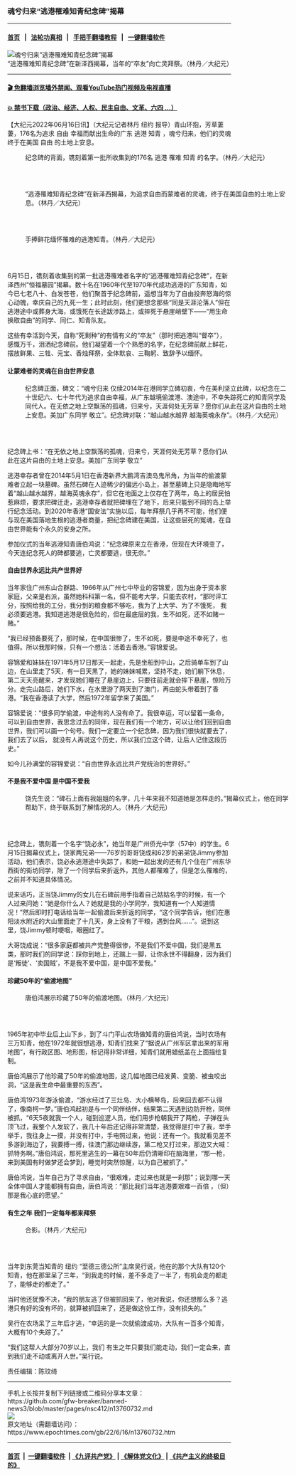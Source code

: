 ### 魂兮归来“逃港罹难知青纪念碑”揭幕
------------------------

#### [首页](https://github.com/gfw-breaker/banned-news3/blob/master/README.md) &nbsp;&nbsp;|&nbsp;&nbsp; [法轮功真相](https://github.com/begood0513/basic/blob/master/README.md)  &nbsp;&nbsp;|&nbsp;&nbsp; [手把手翻墙教程](https://github.com/gfw-breaker/guides/wiki)  &nbsp;&nbsp;|&nbsp;&nbsp; [一键翻墙软件](https://github.com/gfw-breaker/nogfw/blob/master/README.md)  



<div><img alt="魂兮归来“逃港罹难知青纪念碑”揭幕" class="attachment-djy_600_400 size-djy_600_400 wp-post-image" src="https://i.epochtimes.com/assets/uploads/2022/06/id13760735-158780-600x400.jpg"/>
<div class="caption">
 “逃港罹难知青纪念碑”在新泽西揭幕，当年的“卒友”向亡灵拜祭。（林丹／大纪元）
</div></div><hr/>

#### [ 🎬  免翻墙浏览墙外禁闻、观看YouTube热门视频及电视直播](https://github.com/gfw-breaker/HelloWorld)

#### [ 💥  禁书下载（政治、经济、人权、民主自由、文革、六四 ...）](https://github.com/gfw-breaker/books/blob/master/README.md)

<div><p>
 【大纪元2022年06月16日讯】（大纪元记者林丹
 <ok href="https://www.epochtimes.com/gb/tag/%E7%BA%BD%E7%BA%A6.html">
  纽约
 </ok>
 报导）青山环抱，芳草萋萋，176名为追求
 <ok href="https://www.epochtimes.com/gb/tag/%E8%87%AA%E7%94%B1.html">
  自由
 </ok>
 幸福而献出生命的广东
 <ok href="https://www.epochtimes.com/gb/tag/%E9%80%83%E6%B8%AF.html">
  逃港
 </ok>
 <ok href="https://www.epochtimes.com/gb/tag/%E7%9F%A5%E9%9D%92.html">
  知青
 </ok>
 ，魂兮归来，他们的灵魂终于在美国
 <ok href="https://www.epochtimes.com/gb/tag/%E8%87%AA%E7%94%B1.html">
  自由
 </ok>
 的土地上安息。
</p>
<figure aria-describedby="caption-attachment-13760739" class="wp-caption aligncenter" id="attachment_13760739" style="width: 600px">
 <ok href="https://i.epochtimes.com/assets/uploads/2022/06/id13760739-158795.jpg" target="_blank">
  <img alt="" class="size-large wp-image-13760739" src="https://i.epochtimes.com/assets/uploads/2022/06/id13760739-158795-600x450.jpg"/>
 </ok>
 <br/><figcaption class="wp-caption-text" id="caption-attachment-13760739">
  纪念碑的背面，镌刻着第一批所收集到的176名
  <ok href="https://www.epochtimes.com/gb/tag/%E9%80%83%E6%B8%AF.html">
   逃港
  </ok>
  罹难
  <ok href="https://www.epochtimes.com/gb/tag/%E7%9F%A5%E9%9D%92.html">
   知青
  </ok>
  的名字。（林丹／大纪元）
 </figcaption><br/>
</figure><br/>
<figure aria-describedby="caption-attachment-13760736" class="wp-caption aligncenter" id="attachment_13760736" style="width: 600px">
 <ok href="https://i.epochtimes.com/assets/uploads/2022/06/id13760736-158781.jpg" target="_blank">
  <img alt="" class="size-large wp-image-13760736" src="https://i.epochtimes.com/assets/uploads/2022/06/id13760736-158781-600x450.jpg"/>
 </ok>
 <br/><figcaption class="wp-caption-text" id="caption-attachment-13760736">
  “逃港罹难知青纪念碑”在新泽西揭幕，为追求自由而蒙难者的灵魂，终于在美国自由的土地上安息。（林丹／大纪元）
 </figcaption><br/>
</figure><br/>
<figure aria-describedby="caption-attachment-13760738" class="wp-caption aligncenter" id="attachment_13760738" style="width: 600px">
 <ok href="https://i.epochtimes.com/assets/uploads/2022/06/id13760738-158793.jpg" target="_blank">
  <img alt="" class="size-large wp-image-13760738" src="https://i.epochtimes.com/assets/uploads/2022/06/id13760738-158793-600x450.jpg"/>
 </ok>
 <br/><figcaption class="wp-caption-text" id="caption-attachment-13760738">
  手捧鲜花缅怀罹难的逃港知青。（林丹／大纪元）
 </figcaption><br/>
</figure><br/>
<p>
 6月15日，镌刻着收集到的第一批逃港罹难者名字的“逃港罹难知青纪念碑”，在新泽西州“恒福墓园”揭幕。数十名在1960年代至1970年代成功逃港的广东知青，如今已七老八十、白发苍苍，他们聚首于纪念碑前，遥想当年为了自由投奔怒海的惊心动魄，幸庆自己的九死一生；此时此刻，他们更想念那些“同是天涯沦落人”但在逃港途中或葬身大海，或饿死在长途跋渉路上，或摔死于悬崖峭壁下——“用生命换取自由”的同学、同仁、知青队友。
</p>
<p>
 这些有幸活到今天，自称“死剩种”的有情有义的“卒友”（那时把逃港叫“督卒”），感慨万千，泪洒纪念碑前。他们凝望着一个个熟悉的名字，在纪念碑前献上鲜花，摆放鲜果、三牲、元宝、香烛拜祭，全体默哀、三鞠躬、致辞予以缅怀。
</p>
<h4>
 让蒙难者的灵魂在自由世界安息
</h4>
<figure aria-describedby="caption-attachment-13760737" class="wp-caption aligncenter" id="attachment_13760737" style="width: 600px">
 <ok href="https://i.epochtimes.com/assets/uploads/2022/06/id13760737-158792.jpg" target="_blank">
  <img alt="" class="size-large wp-image-13760737" src="https://i.epochtimes.com/assets/uploads/2022/06/id13760737-158792-600x450.jpg"/>
 </ok>
 <br/><figcaption class="wp-caption-text" id="caption-attachment-13760737">
  纪念碑正面，碑文：“魂兮归来 仅续2014年在港同学立碑初衷，今在美利坚立此碑，以纪念在二十世纪六、七十年代为追求自由幸福，从广东越境偷渡港、澳途中，不幸失踪死亡的知青同学及同代人。在无依之地上空飘荡的孤魂，归来兮，天涯何处无芳草？愿你们从此在这片自由的土地上安息。美加广东同学 敬立”。纪念碑对联：“越山越水越界 越海英魂永存”。（林丹／大纪元）
 </figcaption><br/>
</figure><br/>
<p>
 纪念碑上书：“在无依之地上空飘荡的孤魂，归来兮，天涯何处无芳草？愿你们从此在这片自由的土地上安息。美加广东同学 敬立”
</p>
<p>
 逃港幸存者曾在2014年5月1日在香港新界大鹏湾吉澳岛鬼吊角，为当年的偷渡蒙难者立起一块墓碑。虽然石碑在人迹稀少的偏远小岛上，甚至墓碑上只是隐晦地写着“越山越水越界，越海英魂永存”，但它在地面之上仅存在了两年，岛上的居民怕惹麻烦，要求把碑迁走，逃港幸存者就把碑埋在了地下，后来只能到不同的岛上举行纪念活动。到2020年香港“国安法”实施以后，每年拜祭几乎再不可能，他们便与现在美国落地生根的逃港者商量，把纪念碑建在美国，让这些屈死的冤魂，在自由世界能有个永久的安身之所。
</p>
<p>
 参加仪式的当年逃港知青唐伯鸿说：“纪念碑原来立在香港，但现在大环境变了，今天连纪念死人的碑都要逃，亡灵都要逃，很无奈。”
</p>
<h4>
 自由世界永远比共产世界好
</h4>
<p>
 当年家住广州东山合群路、1966年从广州七中毕业的容锦爱，因为出身于资本家家庭，父亲是右派，虽然她科科第一名，但不能考大学，只能去农村，“那时评工分，按照给我的工分，我分到的粮食都不够吃，我为了上大学、为了不饿死， 我必须要逃港。我知道逃港是很危险的，但在最底层的我，生不如死，还不如赌一赌。”
</p>
<p>
 “我已经预备要死了，那时候，在中国很惨了，生不如死，要是中途不幸死了，也值得。所以我那时候，只有一个想法：活着去香港。”容锦爱说。
</p>
<p>
 容锦爱和妹妹在1971年5月17日那天一起走，先是坐船到中山，之后骑单车到了山边，在山里走了5天，有一日天黑了，她的妹妹喊累，坚持不走，她们躺下休息，第二天天亮醒来，才发现她们睡在了悬崖边上，只要往前走就会摔下悬崖，惊险万分。走完山路后，她们下水，在水里游了两天到了澳门，再由蛇头带着到了香港。“我在香港读了大学，然后1972年留学来了美国。”
</p>
<p>
 容锦爱说：“很多同学偷渡，中途有的人没有命了。我很幸运，可以留着一条命，可以到自由世界，我思念过去的同伴，现在我们有一个地方，可以让他们回到自由世界，我们可以画一个句号。我们一定要立一个纪念碑，因为我们很快就要去了，我们去了以后， 就没有人再说这个历史，所以我们立这个碑，让后人记住这段历史。”
</p>
<p>
 如今儿孙满堂的容锦爱说：“自由世界永远比共产党统治的世界好。”
</p>
<h4>
 不是我不爱中国 是中国不爱我
</h4>
<figure aria-describedby="caption-attachment-13760733" class="wp-caption aligncenter" id="attachment_13760733" style="width: 600px">
 <ok href="https://i.epochtimes.com/assets/uploads/2022/06/id13760733-158778.jpg" target="_blank">
  <img alt="" class="size-large wp-image-13760733" src="https://i.epochtimes.com/assets/uploads/2022/06/id13760733-158778-600x450.jpg"/>
 </ok>
 <br/><figcaption class="wp-caption-text" id="caption-attachment-13760733">
  饶先生说：“碑石上面有我姐姐的名字，几十年来我不知道她是怎样走的。”揭幕仪式上，他在同学帮助下，终于联系到了解情况的人。（林丹／大纪元）
 </figcaption><br/>
</figure><br/>
<p>
 纪念碑上，镌刻着一个名字“饶必永”，她当年是广州侨光中学（57中）的学生。6月15日揭幕仪式上，饶家两兄弟——76岁的哥哥饶成和62岁的弟弟饶Jimmy参加活动，他们表示，饶必永逃港途中失踪了，和她一起出发的还有几个住在广州东华西街的街坊同学，除了一个同学后来折返外，其他人都罹难了，但是怎么罹难的，之前并不知道具体情况。
</p>
<p>
 说来话巧，正当饶Jimmy的女儿在石碑前用手指着自己姑姑名字的时候，有一个人过来问她：“她是你什么人？她就是我的小学同学，我知道有一个人知道情况！”然后即时打电话给当年一起偷渡后来折返的同学，“这个同学告诉，他们在惠阳淡水附近的大山里面走了十几天，身上没有了干粮，遇到台风……”。说到这里，饶Jimmy顿时哽咽，眼圈红了。
</p>
<p>
 大哥饶成说：“很多家庭都被共产党整得很惨，不是我们不爱中国，我们是黑五类，那时我们的同学说：踩你到地上，还踹上一脚，让你永世不得翻身，因为我们是‘叛徒’、‘卖国贼’，不是我不爱中国，是中国不爱我。”
</p>
<h4>
 珍藏50年的“偷渡地图”
</h4>
<figure aria-describedby="caption-attachment-13760734" class="wp-caption aligncenter" id="attachment_13760734" style="width: 600px">
 <ok href="https://i.epochtimes.com/assets/uploads/2022/06/id13760734-158779.jpg" target="_blank">
  <img alt="" class="size-large wp-image-13760734" src="https://i.epochtimes.com/assets/uploads/2022/06/id13760734-158779-600x450.jpg"/>
 </ok>
 <br/><figcaption class="wp-caption-text" id="caption-attachment-13760734">
  唐伯鸿展示珍藏了50年的偷渡地图。（林丹／大纪元）
 </figcaption><br/>
</figure><br/>
<p>
 1965年初中毕业后上山下乡，到了斗门平山农场做知青的唐伯鸿说，当时农场有三万知青，他在1972年就很想逃港，知青们找来了“据说从广州军区拿出来的军用地图”，有行政区图、地形图，标记得非常详细，知青们就用蜡纸盖在上面描绘复制。
</p>
<p>
 唐伯鸿展示了他珍藏了50年的偷渡地图，这几幅地图已经发黄、变脆、被虫咬出洞，“这是我生命中最重要的东西”。
</p>
<p>
 唐伯鸿1973年游泳偷渡，“游水经过了三灶岛、大小横琴岛，后来回去都不认得了，像南柯一梦。”唐伯鸿起初是与一个同伴结伴，结果第二天遇到边防开枪，同伴被抓，“6天5夜就我一个人，碰到巡逻人员，他们用步枪朝我开了两枪，子弹在头顶飞过，我整个人发软了，我几十年后还记得非常清楚，我觉得是打中了我，举手举手，我往身上一摸，并没有打中，手电照过来，他说：还有一个。我就看见差不多游到海边了，我要搏一搏，往澳门那边继续游，第二枪又打过来，那边又大喊：抓特务啊。”唐伯鸿说，那死里逃生的一幕在50年后仍清晰印在脑海里，“那一枪，来到美国有时做梦还会梦到，睡觉时突然惊醒，以为自己被抓了。”
</p>
<p>
 唐伯鸿说，当年自己为了寻求自由，“很艰难，走过来也就是一刹那”；说到哪一天全体中国人才能都拥有自由，唐伯鸿说：“那比我们当年逃港要艰难一百倍 ，（但）那是我心底的愿望。”
</p>
<h4>
 有生之年 我们一定每年都来拜祭
</h4>
<figure aria-describedby="caption-attachment-13760740" class="wp-caption aligncenter" id="attachment_13760740" style="width: 600px">
 <ok href="https://i.epochtimes.com/assets/uploads/2022/06/id13760740-158796.jpeg" target="_blank">
  <img alt="" class="size-large wp-image-13760740" src="https://i.epochtimes.com/assets/uploads/2022/06/id13760740-158796-600x450.jpeg"/>
 </ok>
 <br/><figcaption class="wp-caption-text" id="caption-attachment-13760740">
  合影。（林丹／大纪元）
 </figcaption><br/>
</figure><br/>
<p>
 当年到东莞当知青的
 <ok href="https://www.epochtimes.com/gb/tag/%E7%BA%BD%E7%BA%A6.html">
  纽约
 </ok>
 “至德三德公所”主席吴行说，他在的那个大队有120个知青，他在那里呆了三年，“到我走的时候，差不多走了一半了，有机会走的都走了，能够走的都走了。”
</p>
<p>
 当时他还犹豫不决，“我的朋友逃了但被抓回来了，他对我说，你还想那么多？逃港只有好的没有坏的，就算被抓回来了，还是做这份工作，没有损失的。”
</p>
<p>
 吴行在农场呆了三年后才逃，“幸运的是一次就偷渡成功，大队有一百多个知青，大概有10个失踪了。”
</p>
<p>
 “我们这帮人大部分70岁以上，我们 有生之年只要我们能走动，我们一定会来，直到我们走不动或离开人世。”吴行说。
</p>
<p>
 责任编辑：陈玟绮
</p>
</div>
<hr/>
手机上长按并复制下列链接或二维码分享本文章：<br/>
https://github.com/gfw-breaker/banned-news3/blob/master/pages/nsc412/n13760732.md <br/>
<a href='https://github.com/gfw-breaker/banned-news3/blob/master/pages/nsc412/n13760732.md'><img src='https://github.com/gfw-breaker/banned-news3/blob/master/pages/nsc412/n13760732.md.png'/></a> <br/>
原文地址（需翻墙访问）：https://www.epochtimes.com/gb/22/6/16/n13760732.htm


------------------------
#### [首页](https://github.com/gfw-breaker/banned-news3/blob/master/README.md) &nbsp;|&nbsp; [一键翻墙软件](https://github.com/gfw-breaker/nogfw/blob/master/README.md) &nbsp;| [《九评共产党》](https://github.com/gfw-breaker/9ping.md/blob/master/README.md#九评之一评共产党是什么) | [《解体党文化》](https://github.com/gfw-breaker/jtdwh.md/blob/master/README.md) | [《共产主义的终极目的》](https://github.com/gfw-breaker/gczydzjmd.md/blob/master/README.md)


<img src='http://gfw-breaker.win/banned-news3/pages/nsc412/n13760732.md' width='0px' height='0px'/>